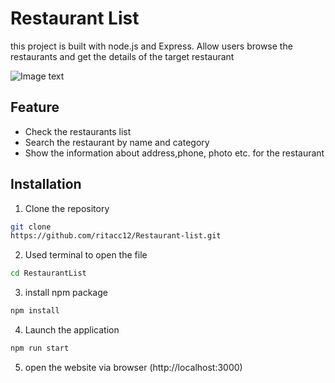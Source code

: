 # Restaurant List

this project is built with node.js and Express. Allow users browse the restaurants and get the details of the target restaurant

![Image text](https://github.com/ritacc12/IMG/blob/main/Restaurant%20List%20screenshoot.png)

## Feature

- Check the restaurants list
- Search the restaurant by name and category
- Show the information about address,phone, photo etc. for the restaurant

## Installation

1. Clone the repository

```bash
git clone
https://github.com/ritacc12/Restaurant-list.git
```

2. Used terminal to open the file

```bash
cd RestaurantList
```

3. install npm package

```bash
npm install
```

4. Launch the application

```bash
npm run start
```

5. open the website via browser (http://localhost:3000)
